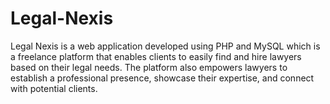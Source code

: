 # Legal-Nexis
Legal Nexis is a web application developed using PHP and MySQL which is a freelance platform that enables clients to easily find and hire lawyers based on their legal needs. The platform also empowers lawyers to establish a professional presence, showcase their expertise, and connect with potential clients.

